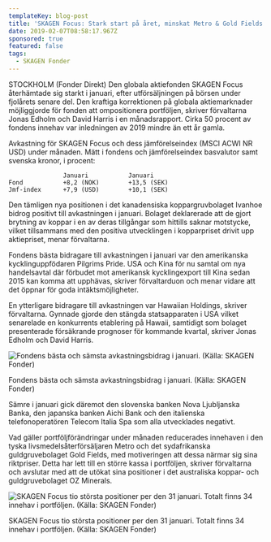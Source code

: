 ```yaml
---
templateKey: blog-post
title: 'SKAGEN Focus: Stark start på året, minskat Metro & Gold Fields'
date: 2019-02-07T08:58:17.967Z
sponsored: true
featured: false
tags:
  - SKAGEN Fonder
---
```

STOCKHOLM (Fonder Direkt) Den globala aktiefonden SKAGEN Focus återhämtade sig starkt i januari, efter utförsäljningen på börsen under fjolårets senare del. Den kraftiga korrektionen på globala aktiemarknader möjliggjorde för fonden att ompositionera portföljen, skriver förvaltarna Jonas Edholm och David Harris i en månadsrapport. Cirka 50 procent av fondens innehav var inledningen av 2019 mindre än ett år gamla.

Avkastning för SKAGEN Focus och dess jämförelseindex (MSCI ACWI NR USD) under månaden. Mätt i fondens och jämförelseindex basvalutor samt svenska kronor, i procent:

```
               Januari           Januari                        
Fond           +8,2 (NOK)        +13,5 (SEK)                   
Jmf-index      +7,9 (USD)        +10,1 (SEK) 
```

Den tämligen nya positionen i det kanadensiska koppargruvbolaget Ivanhoe bidrog positivt till avkastningen i januari. Bolaget deklarerade att de gjort brytning av koppar i en av deras tillgångar som hittills saknar motstycke, vilket tillsammans med den positiva utvecklingen i kopparpriset drivit upp aktiepriset, menar förvaltarna.

Fondens bästa bidragare till avkastningen i januari var den amerikanska kycklinguppfödaren Pilgrims Pride. USA och Kina för nu samtal om nya handelsavtal där förbudet mot amerikansk kycklingexport till Kina sedan 2015 kan komma att upphävas, skriver förvaltarduon och menar vidare att det öppnar för goda intäktsmöjligheter.

En ytterligare bidragare till avkastningen var Hawaiian Holdings, skriver förvaltarna. Gynnade gjorde den stängda statsapparaten i USA vilket senarelade en konkurrents etablering på Hawaii, samtidigt som bolaget presenterade försäkrande prognoser för kommande kvartal, skriver Jonas Edholm och David Harris.

![Fondens bästa och sämsta avkastningsbidrag i januari. (Källa: SKAGEN Fonder)](/img/skagen7feb.png)

<span class="image-caption">Fondens bästa och sämsta avkastningsbidrag i januari. (Källa: SKAGEN Fonder)</span>

Sämre i januari gick däremot den slovenska banken Nova Ljubljanska Banka, den japanska banken Aichi Bank och den italienska telefonoperatören Telecom Italia Spa som alla utvecklades negativt.



Vad gäller portföljförändringar under månaden reducerades innehaven i den tyska livsmedelsåterförsäljaren Metro och det sydafrikanska guldgruvebolaget Gold Fields, med motiveringen att dessa närmar sig sina riktpriser. Detta har lett till en större kassa i portföljen, skriver förvaltarna och avslutar med att de utökat sina positioner i det australiska koppar- och guldgruvebolaget OZ Minerals.

![SKAGEN Focus tio största positioner per den 31 januari. Totalt finns 34 innehav i portföljen. (Källa: SKAGEN Fonder)](/img/skagen7feb2.png)

<span class="image-caption">SKAGEN Focus tio största positioner per den 31 januari. Totalt finns 34 innehav i portföljen. (Källa: SKAGEN Fonder)</span>
